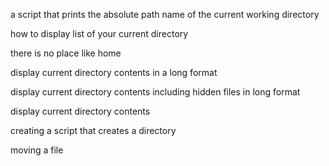 a script that prints the absolute path name of the current working directory

how to display list of your current directory

there is no place like home 

display current directory contents in a long format

display current directory contents including hidden  files in long format

display current directory contents

creating a script that creates a directory

moving a file
